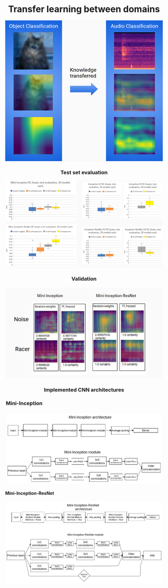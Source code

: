 <h1 align="center">Transfer learning between domains</h1>

<p align="center">
 <img width="600" height="450" src="TransferLearning_domains.png"/>
</p>

<h3 align="center">Test set evaluation</h3>

<p align="center">
<img width ="800" src="performance.png"/>
</p>

<h3 align="center">Validation</h3>

<p align="center">
 <img src="gradcam.png"/>
</p>

<h3 align="center">Implemented CNN architectures<h3>
<legend>
<h4 >Mini-Inception</h4>

![](Mini-Inception_architecture.png)
![](Mini-Inception_module.png)
</legend>
<h4>Mini-Inception-ResNet</h4>

![](Mini-Inception-ResNet_architecture.png)
![](Mini-Inception-ResNet_module.png)
